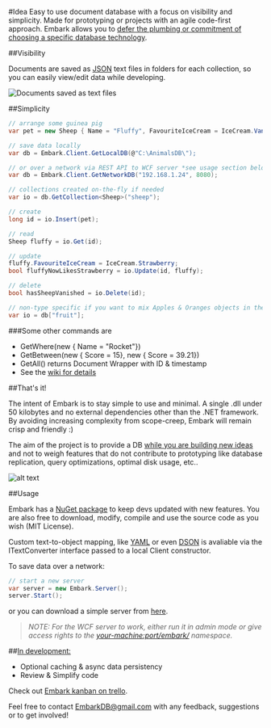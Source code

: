 #Idea
Easy to use document database with a focus on visibility and simplicity. Made for prototyping or projects with an agile code-first approach. Embark allows you to [defer the plumbing or commitment of choosing a specific database technology](https://www.youtube.com/watch?v=asLUTiJJqdE).

##Visibility

Documents are saved as [JSON](http://en.wikipedia.org/wiki/JSON#Data_types.2C_syntax_and_example) text files in folders for each collection, so you can easily view/edit data while developing.

![Documents saved as text files](https://trello-attachments.s3.amazonaws.com/54f89e2e643f7e862d27cf6b/551x192/386d7e8b7a80eb55380f4b733d0e8ca6/explore.png "Documents saved as text files")

##Simplicity

```csharp
// arrange some guinea pig
var pet = new Sheep { Name = "Fluffy", FavouriteIceCream = IceCream.Vanilla };

// save data locally
var db = Embark.Client.GetLocalDB(@"C:\AnimalsDB\");

// or over a network via REST API to WCF server *see usage section below*
var db = Embark.Client.GetNetworkDB("192.168.1.24", 8080);

// collections created on-the-fly if needed
var io = db.GetCollection<Sheep>("sheep");

// create
long id = io.Insert(pet);

// read
Sheep fluffy = io.Get(id);

// update
fluffy.FavouriteIceCream = IceCream.Strawberry;
bool fluffyNowLikesStrawberry = io.Update(id, fluffy);

// delete
bool hasSheepVanished = io.Delete(id);

// non-type specific if you want to mix Apples & Oranges objects in the same collection
var io = db["fruit"];
```
###Some other commands are

- GetWhere(new { Name = "Rocket"})
- GetBetween(new { Score = 15}, new { Score = 39.21})
- GetAll() returns Document Wrapper with ID & timestamp
- See the [wiki for details](https://github.com/ubrgw/embark/wiki/SQL-Equivalents)

##That's it!

The intent of Embark is to stay simple to use and minimal.
A single .dll under 50 kilobytes and no external dependencies other than the .NET framework. 
By avoiding increasing complexity from scope-creep, Embark will remain crisp and friendly :)

The aim of the project is to provide a DB [while you are building new ideas](https://github.com/ubrgw/embark/wiki) and not to weigh features that do not contribute to prototyping like database replication, query optimizations, optimal disk usage, etc..

![alt text](https://trello-attachments.s3.amazonaws.com/54f89e2e643f7e862d27cf6b/675x592/ed7a589d1d7470a4eaaa8ded3dfa699c/iterativeB.png "Stepping stone development")

##Usage

Embark has a [NuGet package](https://www.nuget.org/packages/Embark/) to keep devs updated with new features.
You are also free to download, modify, compile and use the source code as you wish (MIT License).

Custom text-to-object mapping, like [YAML](http://www.yaml.org/start.html) or even [DSON](http://dogeon.org/) is avaliable via the ITextConverter interface passed to a local Client constructor.

To save data over a network:
```csharp
// start a new server
var server = new Embark.Server();
server.Start();
```
or you can download a simple server from [here](https://trello-attachments.s3.amazonaws.com/54f89f538ec1e186a911c534/5527fc8a8a55d94cbed0ab17/1b3d74142104123280956558a92fb097/Embark.zip). 
> *NOTE: For the WCF server to work, either run it in admin mode or give access rights to the [your-machine:port/embark/](http://stackoverflow.com/a/17242260/4650900) namespace.*

##[In development:](https://trello.com/b/rtqlPmrM/development)
- Optional caching & async data persistency
- Review & Simplify code

Check out [Embark kanban on trello](https://trello.com/b/rtqlPmrM/development).

Feel free to contact EmbarkDB@gmail.com with any feedback, suggestions or to get involved!
